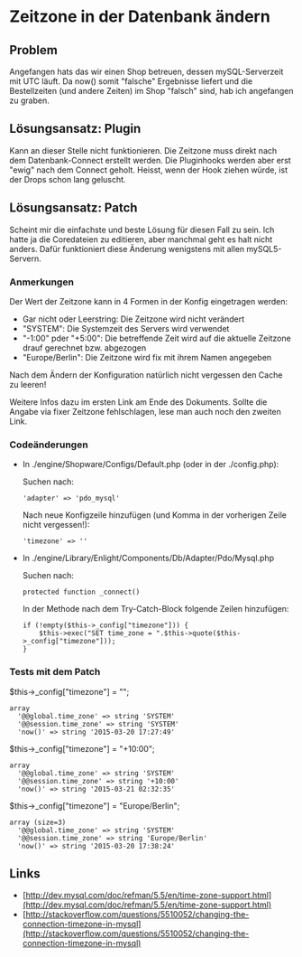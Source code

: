 # Zeitzone in der Datenbank ändern

## Problem

Angefangen hats das wir einen Shop betreuen, dessen mySQL-Serverzeit mit UTC läuft. Da now() somit "falsche" Ergebnisse liefert
und die Bestellzeiten (und andere Zeiten) im Shop "falsch" sind, hab ich angefangen zu graben.

## Lösungsansatz: Plugin

Kann an dieser Stelle nicht funktionieren. Die Zeitzone muss direkt nach dem Datenbank-Connect erstellt werden.
Die Pluginhooks werden aber erst "ewig" nach dem Connect geholt. Heisst, wenn der Hook ziehen würde, ist der Drops schon lang
geluscht.

## Lösungsansatz: Patch

Scheint mir die einfachste und beste Lösung für diesen Fall zu sein. Ich hatte ja die Coredateien zu editieren, aber
manchmal geht es halt nicht anders. Dafür funktioniert diese Änderung wenigstens mit allen mySQL5-Servern.

### Anmerkungen

Der Wert der Zeitzone kann in 4 Formen in der Konfig eingetragen werden:

* Gar nicht oder Leerstring: Die Zeitzone wird nicht verändert
* "SYSTEM": Die Systemzeit des Servers wird verwendet
* "-1:00" pder "+5:00": Die betreffende Zeit wird auf die aktuelle Zeitzone drauf gerechnet bzw. abgezogen
* "Europe/Berlin": Die Zeitzone wird fix mit ihrem Namen angegeben

Nach dem Ändern der Konfiguration natürlich nicht vergessen den Cache zu leeren!

Weitere Infos dazu im ersten Link am Ende des Dokuments.
Sollte die Angabe via fixer Zeitzone fehlschlagen, lese man auch noch den zweiten Link.

### Codeänderungen

*	In ./engine/Shopware/Configs/Default.php (oder in der ./config.php):

	Suchen nach:

		'adapter' => 'pdo_mysql'
		
	Nach neue Konfigzeile hinzufügen (und Komma in der vorherigen Zeile nicht vergessen!):
		
		'timezone' => ''
		
*	In ./engine/Library/Enlight/Components/Db/Adapter/Pdo/Mysql.php

	Suchen nach:
	
		protected function _connect()
		
	In der Methode nach dem Try-Catch-Block folgende Zeilen hinzufügen:
	
		if (!empty($this->_config["timezone"])) {
			$this->exec("SET time_zone = ".$this->quote($this->_config["timezone"]));
		}


### Tests mit dem Patch

$this->_config["timezone"] = "";

	array
	  '@@global.time_zone' => string 'SYSTEM'
	  '@@session.time_zone' => string 'SYSTEM'
	  'now()' => string '2015-03-20 17:27:49'  

$this->_config["timezone"] = "+10:00";

	array
	  '@@global.time_zone' => string 'SYSTEM'
	  '@@session.time_zone' => string '+10:00'
	  'now()' => string '2015-03-21 02:32:35'

$this->_config["timezone"] = "Europe/Berlin";

	array (size=3)
      '@@global.time_zone' => string 'SYSTEM'
      '@@session.time_zone' => string 'Europe/Berlin'
      'now()' => string '2015-03-20 17:38:24'

## Links
* [http://dev.mysql.com/doc/refman/5.5/en/time-zone-support.html](http://dev.mysql.com/doc/refman/5.5/en/time-zone-support.html)
* [http://stackoverflow.com/questions/5510052/changing-the-connection-timezone-in-mysql](http://stackoverflow.com/questions/5510052/changing-the-connection-timezone-in-mysql)